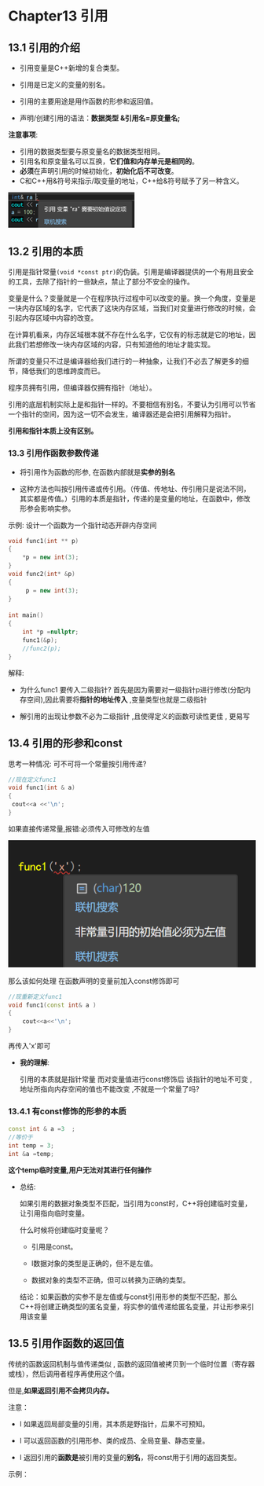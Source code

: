 # Chapter13 引用



##  13.1 引用的介绍

- 引用变量是C++新增的复合类型。

- 引用是已定义的变量的别名。

- 引用的主要用途是用作函数的形参和返回值。

- 声明/创建引用的语法：**数据类型 &引用名=原变量名;**

**注意事项**:

- 引用的数据类型要与原变量名的数据类型相同。
-  引用名和原变量名可以互换，**它们值和内存单元是相同的**。
-  **必须**在声明引用的时候初始化，**初始化后不可改变**。
-  C和C++用&符号来指示/取变量的地址，C++给&符号赋予了另一种含义。

<img src="./photo/image-20240713205145310.png" alt="image-20240713205145310" style="zoom:50%;" />



## 13.2 引用的本质

引用是指针常量`(void *const ptr)`的伪装。引用是编译器提供的一个有用且安全的工具，去除了指针的一些缺点，禁止了部分不安全的操作。

变量是什么？变量就是一个在程序执行过程中可以改变的量。换一个角度，变量是一块内存区域的名字，它代表了这块内存区域，当我们对变量进行修改的时候，会引起内存区域中内容的改变。

在计算机看来，内存区域根本就不存在什么名字，它仅有的标志就是它的地址，因此我们若想修改一块内存区域的内容，只有知道他的地址才能实现。

所谓的变量只不过是编译器给我们进行的一种抽象，让我们不必去了解更多的细节，降低我们的思维跨度而已。

程序员拥有引用，但编译器仅拥有指针（地址）。

引用的底层机制实际上是和指针一样的。不要相信有别名，不要认为引用可以节省一个指针的空间，因为这一切不会发生，编译器还是会把引用解释为指针。

 **引用和指针本质上没有区别。**



### 13.3 引用作函数参数传递

- 将引用作为函数的形参, 在函数内部就是**实参的别名**

- 这种方法也叫按引用传递或传引用。（传值、传地址、传引用只是说法不同，其实都是传值。）引用的本质是指针，传递的是变量的地址，在函数中，修改形参会影响实参。

  

示例: 设计一个函数为一个指针动态开辟内存空间

```c++
void func1(int ** p)
{
    *p = new int(3);
}
void func2(int* &p)
{
     p = new int(3);
}

int main()
{
    int *p =nullptr;
    func1(&p);
    //func2(p);
}
```

解释:

- 为什么func1 要传入二级指针? 首先是因为需要对一级指针p进行修改(分配内存空间),因此需要将**指针的地址传入** ,变量类型也就是二级指针

- 解引用的出现让参数不必为二级指针 ,且使得定义的函数可读性更佳 , 更易写



## 13.4  引用的形参和const

思考一种情况: 可不可将一个常量按引用传递?

```c++
//现在定义func1
void func1(int & a)
{
 cout<<a <<'\n';
}
```

如果直接传递常量,报错:必须传入可修改的左值

![image-20240713224838145](./photo/image-20240713224838145.png)

那么该如何处理 在函数声明的变量前加入const修饰即可

```c++
//现重新定义func1
void func1(const int& a )
{
    cout<<a<<'\n';
}
```

再传入'x'即可

- **我的理解**:

  引用的本质就是指针常量 而对变量值进行const修饰后  该指针的地址不可变 ,地址所指向内存空间的值也不能改变 ,不就是一个常量了吗?

  

### 13.4.1 有const修饰的形参的本质

```c++
const int & a =3  ;
//等价于
int temp = 3;
int &a =temp;
```

**这个temp临时变量,用户无法对其进行任何操作**

- 总结:

  如果引用的数据对象类型不匹配，当引用为const时，C++将创建临时变量，让引用指向临时变量。

  什么时候将创建临时变量呢？

  - 引用是const。

  - l数据对象的类型是正确的，但不是左值。
  -  数据对象的类型不正确，但可以转换为正确的类型。

  结论：如果函数的实参不是左值或与const引用形参的类型不匹配，那么C++将创建正确类型的匿名变量，将实参的值传递给匿名变量，并让形参来引用该变量



## 13.5 引用作函数的返回值

传统的函数返回机制与值传递类似 , 函数的返回值被拷贝到一个临时位置（寄存器或栈），然后调用者程序再使用这个值。

但是,**如果返回引用不会拷贝内存。**

注意：

- l 如果返回局部变量的引用，其本质是野指针，后果不可预知。

- l 可以返回函数的引用形参、类的成员、全局变量、静态变量。

- l 返回引用的**函数是**被引用的变量的**别名**，将const用于引用的返回类型。

示例：